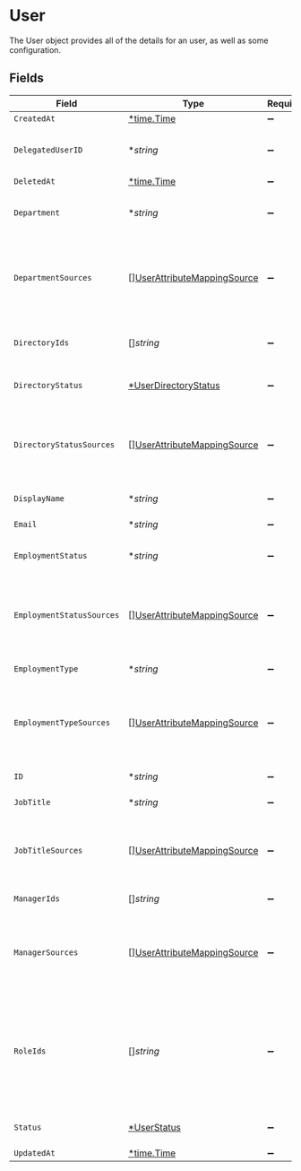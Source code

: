 # User

The User object provides all of the details for an user, as well as some configuration.


## Fields

| Field                                                                                                                                              | Type                                                                                                                                               | Required                                                                                                                                           | Description                                                                                                                                        |
| -------------------------------------------------------------------------------------------------------------------------------------------------- | -------------------------------------------------------------------------------------------------------------------------------------------------- | -------------------------------------------------------------------------------------------------------------------------------------------------- | -------------------------------------------------------------------------------------------------------------------------------------------------- |
| `CreatedAt`                                                                                                                                        | [*time.Time](https://pkg.go.dev/time#Time)                                                                                                         | :heavy_minus_sign:                                                                                                                                 | N/A                                                                                                                                                |
| `DelegatedUserID`                                                                                                                                  | **string*                                                                                                                                          | :heavy_minus_sign:                                                                                                                                 | The id of the user to whom tasks will be automatically reassigned to.                                                                              |
| `DeletedAt`                                                                                                                                        | [*time.Time](https://pkg.go.dev/time#Time)                                                                                                         | :heavy_minus_sign:                                                                                                                                 | N/A                                                                                                                                                |
| `Department`                                                                                                                                       | **string*                                                                                                                                          | :heavy_minus_sign:                                                                                                                                 | The department which the user belongs to in the organization.                                                                                      |
| `DepartmentSources`                                                                                                                                | [][UserAttributeMappingSource](../../models/shared/userattributemappingsource.md)                                                                  | :heavy_minus_sign:                                                                                                                                 | A list of objects mapped based on department attribute mappings configured in the system.                                                          |
| `DirectoryIds`                                                                                                                                     | []*string*                                                                                                                                         | :heavy_minus_sign:                                                                                                                                 | A list of unique ids that represent different directories.                                                                                         |
| `DirectoryStatus`                                                                                                                                  | [*UserDirectoryStatus](../../models/shared/userdirectorystatus.md)                                                                                 | :heavy_minus_sign:                                                                                                                                 | The status of the user in the directory.                                                                                                           |
| `DirectoryStatusSources`                                                                                                                           | [][UserAttributeMappingSource](../../models/shared/userattributemappingsource.md)                                                                  | :heavy_minus_sign:                                                                                                                                 | A list of objects mapped based on directoryStatus attribute mappings configured in the system.                                                     |
| `DisplayName`                                                                                                                                      | **string*                                                                                                                                          | :heavy_minus_sign:                                                                                                                                 | The display name of the user.                                                                                                                      |
| `Email`                                                                                                                                            | **string*                                                                                                                                          | :heavy_minus_sign:                                                                                                                                 | This is the user's email.                                                                                                                          |
| `EmploymentStatus`                                                                                                                                 | **string*                                                                                                                                          | :heavy_minus_sign:                                                                                                                                 | The users employment status.                                                                                                                       |
| `EmploymentStatusSources`                                                                                                                          | [][UserAttributeMappingSource](../../models/shared/userattributemappingsource.md)                                                                  | :heavy_minus_sign:                                                                                                                                 | A list of objects mapped based on employmentStatus attribute mappings configured in the system.                                                    |
| `EmploymentType`                                                                                                                                   | **string*                                                                                                                                          | :heavy_minus_sign:                                                                                                                                 | The employment type of the user.                                                                                                                   |
| `EmploymentTypeSources`                                                                                                                            | [][UserAttributeMappingSource](../../models/shared/userattributemappingsource.md)                                                                  | :heavy_minus_sign:                                                                                                                                 | A list of objects mapped based on employmentType attribute mappings configured in the system.                                                      |
| `ID`                                                                                                                                               | **string*                                                                                                                                          | :heavy_minus_sign:                                                                                                                                 | A unique identifier of the user.                                                                                                                   |
| `JobTitle`                                                                                                                                         | **string*                                                                                                                                          | :heavy_minus_sign:                                                                                                                                 | The job title of the user.                                                                                                                         |
| `JobTitleSources`                                                                                                                                  | [][UserAttributeMappingSource](../../models/shared/userattributemappingsource.md)                                                                  | :heavy_minus_sign:                                                                                                                                 | A list of objects mapped based on jobTitle attribute mappings configured in the system.                                                            |
| `ManagerIds`                                                                                                                                       | []*string*                                                                                                                                         | :heavy_minus_sign:                                                                                                                                 | A list of ids of the user's managers.                                                                                                              |
| `ManagerSources`                                                                                                                                   | [][UserAttributeMappingSource](../../models/shared/userattributemappingsource.md)                                                                  | :heavy_minus_sign:                                                                                                                                 | A list of objects mapped based on managerId attribute mappings configured in the system.                                                           |
| `RoleIds`                                                                                                                                          | []*string*                                                                                                                                         | :heavy_minus_sign:                                                                                                                                 | A list of unique identifiers that maps to ConductorOne’s user roles let you assign users permissions tailored to the work they do in the software. |
| `Status`                                                                                                                                           | [*UserStatus](../../models/shared/userstatus.md)                                                                                                   | :heavy_minus_sign:                                                                                                                                 | The status of the user in the system.                                                                                                              |
| `UpdatedAt`                                                                                                                                        | [*time.Time](https://pkg.go.dev/time#Time)                                                                                                         | :heavy_minus_sign:                                                                                                                                 | N/A                                                                                                                                                |
